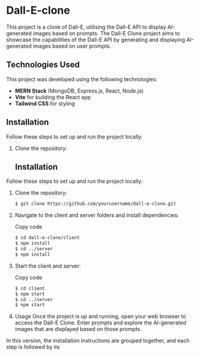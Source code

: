 # Dall-E-clone

This project is a clone of Dall-E, utilising the Dall-E API to display AI-generated images based on prompts.
The Dall-E Clone project aims to showcase the capabilities of the Dall-E API by generating and displaying AI-generated images based on user prompts.

## Technologies Used

This project was developed using the following technologies:

- **MERN Stack** (MongoDB, Express.js, React, Node.js)
- **Vite** for building the React app
- **Tailwind CSS** for styling

## Installation

Follow these steps to set up and run the project locally:

1. Clone the repository:

   ## Installation

Follow these steps to set up and run the project locally:

1. Clone the repository:

   ```bash
   $ git clone https://github.com/yourusername/dall-e-clone.git

2. Navigate to the client and server folders and install dependencies:

   Copy code
   ```bash
   $ cd dall-e-clone/client
   $ npm install
   $ cd ../server
   $ npm install

3. Start the client and server:
   
   Copy code
   ```bash
   $ cd client
   $ npm start
   $ cd ../server
   $ npm start

4. Usage
Once the project is up and running, open your web browser to access the Dall-E Clone. Enter prompts and explore the AI-generated images that are displayed based on those prompts.


In this version, the installation instructions are grouped together, and each step is followed by its
